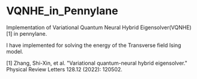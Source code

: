 # VQNHE_in_Pennylane

Implementation of Variational Quantum Neural Hybrid Eigensolver(VQNHE)[1] in pennylane.

I have implemented for solving the energy of the Transverse field Ising model.

[1] Zhang, Shi-Xin, et al. "Variational quantum-neural hybrid eigensolver." Physical Review Letters 128.12 (2022): 120502.

